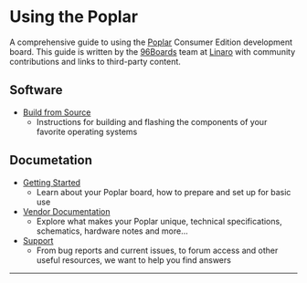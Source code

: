 # Using the Poplar

A comprehensive guide to using the [Poplar](http://www.96boards.org/product/poplar/) Consumer Edition development board. This guide is written by the [96Boards](https://www.96boards.org) team at [Linaro](http://www.linaro.org) with community contributions and links to third-party content.

## Software

- [Build from Source](BuildSource/README.md)
   - Instructions for building and flashing the components of your favorite operating systems

## Documetation

- [Getting Started](GettingStarted/README.md)
   - Learn about your Poplar board, how to prepare and set up for basic use
- [Vendor Documentation](HardwareDocs/README.md)
   - Explore what makes your Poplar unique, technical specifications, schematics, hardware notes and more...
- [Support](Support/README.md)
   - From bug reports and current issues, to forum access and other useful resources, we want to help you find answers   

***
